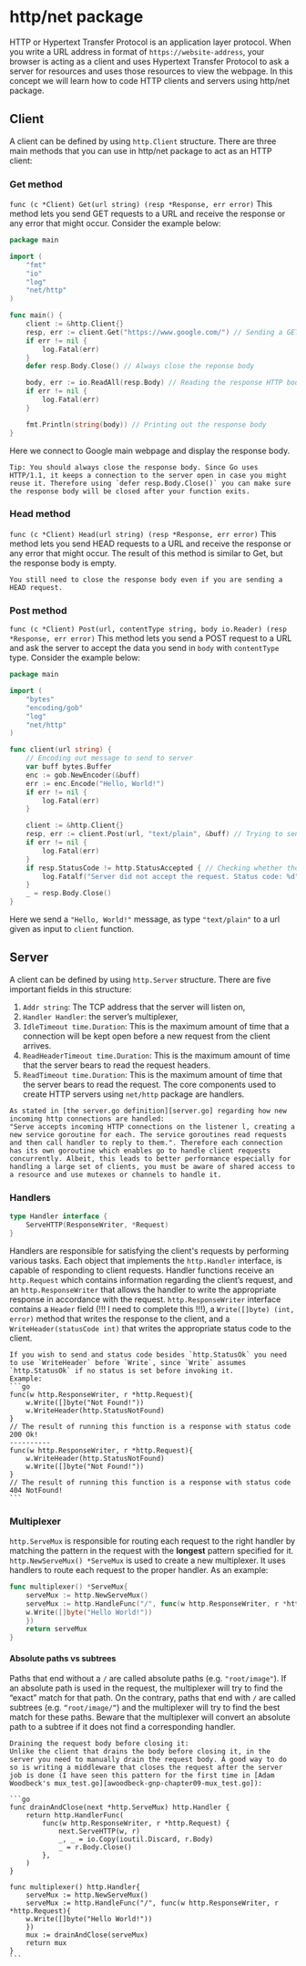 # http/net package

HTTP or Hypertext Transfer Protocol is an application layer protocol. When you write a URL address in format of `https://website-address`, your browser is acting as a client and uses Hypertext Transfer Protocol to ask a server for resources and uses those resources to view the webpage.
In this concept we will learn how to code HTTP clients and servers using http/net package.

## Client

A client can be defined by using `http.Client` structure.
There are three main methods that you can use in http/net package to act as an HTTP client:

### Get method

`func (c *Client) Get(url string) (resp *Response, err error)`
This method lets you send GET requests to a URL and receive the response or any error that might occur. Consider the example below:

```go
package main

import (
	"fmt"
	"io"
	"log"
	"net/http"
)

func main() {
	client := &http.Client{}
	resp, err := client.Get("https://www.google.com/") // Sending a GET request to google
	if err != nil {
		log.Fatal(err)
	}
	defer resp.Body.Close() // Always close the reponse body

	body, err := io.ReadAll(resp.Body) // Reading the response HTTP body
	if err != nil {
		log.Fatal(err)
	}

	fmt.Println(string(body)) // Printing out the response body
}
```

Here we connect to Google main webpage and display the response body.

~~~~exercism/caution
Tip: You should always close the response body. Since Go uses HTTP/1.1, it keeps a connection to the server open in case you might reuse it. Therefore using `defer resp.Body.Close()` you can make sure the response body will be closed after your function exits.  
~~~~

### Head method

`func (c *Client) Head(url string) (resp *Response, err error)`
This method lets you send HEAD requests to a URL and receive the response or any error that might occur. The result of this method is similar to Get, but the response body is empty.

~~~~exercism/note
You still need to close the response body even if you are sending a HEAD request.  
~~~~

### Post method

`func (c *Client) Post(url, contentType string, body io.Reader) (resp *Response, err error)`
This method lets you send a POST request to a URL and ask the server to accept the data you send in `body` with `contentType` type. Consider the example below:

```go
package main

import (
	"bytes"
	"encoding/gob"
	"log"
	"net/http"
)

func client(url string) {
	// Encoding out message to send to server
	var buff bytes.Buffer
	enc := gob.NewEncoder(&buff)
	err := enc.Encode("Hello, World!")
	if err != nil {
		log.Fatal(err)
	}

	client := &http.Client{}
	resp, err := client.Post(url, "text/plain", &buff) // Trying to send the message
	if err != nil {
		log.Fatal(err)
	}
	if resp.StatusCode != http.StatusAccepted { // Checking whether the server accepted the request
		log.Fatalf("Server did not accept the request. Status code: %d", resp.StatusCode)
	}
	_ = resp.Body.Close()
}
```

Here we send a `"Hello, World!"` message, as type `"text/plain"` to a url given as input to `client` function. 

## Server

A client can be defined by using `http.Server` structure. There are five important fields in this structure:

1. `Addr string`: The TCP address that the server will listen on,
2. `Handler Handler`: the server’s multiplexer,
3. `IdleTimeout time.Duration`: This is the maximum amount of time that a connection will be kept open before a new request from the client arrives.
4. `ReadHeaderTimeout time.Duration`: This is the maximum amount of time that the server bears to read the request headers.
5. `ReadTimeout time.Duration`: This is the maximum amount of time that the server bears to read the request. The core components used to create HTTP servers using `net/http` package are handlers.

~~~~exercism/note
As stated in [the server.go definition][server.go] regarding how new incoming http connections are handled:
"Serve accepts incoming HTTP connections on the listener l, creating a new service goroutine for each. The service goroutines read requests and then call handler to reply to them.". Therefore each connection has its own goroutine which enables go to handle client requests concurrently. Albeit, this leads to better performance especially for handling a large set of clients, you must be aware of shared access to a resource and use mutexes or channels to handle it.
~~~~

### Handlers

```go
type Handler interface {
	ServeHTTP(ResponseWriter, *Request)
}
```

Handlers are responsible for satisfying the client's requests by performing various tasks. Each object that implements the `http.Handler` interface, is capable of responding to client requests. Handler functions receive an `http.Request` which contains information regarding the client’s request, and an `http.ResponseWriter` that allows the handler to write the appropriate response in accordance with the request. `http.ResponseWriter` interface contains a `Header` field (!!! I need to complete this !!!), a `Write([]byte) (int, error)` method that writes the response to the client, and a `WriteHeader(statusCode int)`  that writes the appropriate status code to the client.

~~~~exercism/caution
If you wish to send and status code besides `http.StatusOk` you need to use `WriteHeader` before `Write`, since `Write` assumes `http.StatusOk` if no status is set before invoking it.  
Example:  
```go
func(w http.ResponseWriter, r *http.Request){
	w.Write([]byte("Not Found!"))
	w.WriteHeader(http.StatusNotFound)
}
// The result of running this function is a response with status code 200 Ok!
----------
func(w http.ResponseWriter, r *http.Request){
	w.WriteHeader(http.StatusNotFound)
	w.Write([]byte("Not Found!"))
}
// The result of running this function is a response with status code 404 NotFound!
```
~~~~

### Multiplexer

`http.ServeMux` is responsible for routing each request to the right handler by matching the pattern in the request with the **longest** pattern specified for it. `http.NewServeMux() *ServeMux` is used to create a new multiplexer. It uses handlers to route each request to the proper handler. As an example:
```go
func multiplexer() *ServeMux{
	serveMux := http.NewServeMux()
	serveMux := http.HandleFunc("/", func(w http.ResponseWriter, r *http.Request){
	w.Write([]byte("Hello World!"))
	})
	return serveMux
}
```

#### Absolute paths vs subtrees

Paths that end without a `/` are called absolute paths (e.g. `"root/image"`). If an absolute path is used in the request, the multiplexer will try to find the “exact” match for that path. On the contrary, paths that end with `/` are called subtrees (e.g. `“root/image/“`) and the multiplexer will try to find the best match for these paths. Beware that the multiplexer will convert an absolute path to a subtree if it does not find a corresponding handler.  

~~~~exercism/caution
Draining the request body before closing it:  
Unlike the client that drains the body before closing it, in the server you need to manually drain the request body. A good way to do so is writing a middleware that closes the request after the server job is done (I have seen this pattern for the first time in [Adam Woodbeck's mux_test.go][awoodbeck-gnp-chapter09-mux_test.go]):   

```go
func drainAndClose(next *http.ServeMux) http.Handler {
	return http.HandlerFunc(
		func(w http.ResponseWriter, r *http.Request) {
			next.ServeHTTP(w, r)
			_, _ = io.Copy(ioutil.Discard, r.Body)
			_ = r.Body.Close()
		},
	)
}

func multiplexer() http.Handler{
	serveMux := http.NewServeMux()
	serveMux := http.HandleFunc("/", func(w http.ResponseWriter, r *http.Request){
	w.Write([]byte("Hello World!"))
	})
	mux := drainAndClose(serveMux)
	return mux
}
```

~~~~

[awoodbeck-gnp-chapter09-mux_test.go]: https://github.com/awoodbeck/gnp/blob/master/ch09/mux_test.go
[server.go]: https://go.dev/src/net/http/server.go